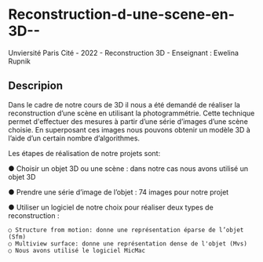 # Reconstruction-d-une-scene-en-3D--

Unviersité Paris Cité - 2022 - Reconstruction 3D - Enseignant : Ewelina Rupnik

## Descripion

Dans le cadre de notre cours de 3D il nous a été demandé de réaliser la reconstruction d’une scène en utilisant la photogrammétrie. Cette technique permet d'effectuer des mesures à partir d’une série d’images d’une scène choisie. En superposant ces images nous pouvons obtenir un modèle 3D à l’aide d’un certain nombre d’algorithmes. 

Les étapes de réalisation de notre projets sont:

● Choisir un objet 3D ou une scène : dans notre cas nous avons utilisé un objet 3D 

● Prendre une série d’image de l’objet : 74 images pour notre projet 

● Utiliser un logiciel de notre choix pour réaliser deux types de reconstruction :

    ○ Structure from motion: donne une représentation éparse de l’objet (Sfm) 
    ○ Multiview surface: donne une représentation dense de l'objet (Mvs) 
    ○ Nous avons utilisé le logiciel MicMac 
